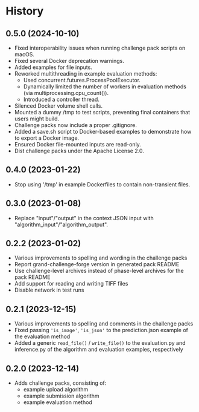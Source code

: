 # History

## 0.5.0 (2024-10-10)
- Fixed interoperability issues when running challenge pack scripts on macOS.
- Fixed several Docker deprecation warnings.
- Added examples for file inputs.
- Reworked multithreading in example evaluation methods:
  - Used concurrent.futures.ProcessPoolExecutor.
  - Dynamically limited the number of workers in evaluation methods (via multiprocessing.cpu_count()).
  - Introduced a controller thread.
- Silenced Docker volume shell calls.
- Mounted a dummy /tmp to test scripts, preventing final containers that users might build.
- Challenge packs now include a proper .gitignore.
- Added a save.sh script to Docker-based examples to demonstrate how to export a Docker image.
- Ensured Docker file-mounted inputs are read-only.
- Dist challenge packs under the Apache License 2.0.

## 0.4.0 (2023-01-22)
* Stop using '/tmp' in example Dockerfiles to contain non-transient files.

## 0.3.0 (2023-01-08)
* Replace "input"/"output" in the context JSON input with "algorithm_input"/"algorithm_output".

## 0.2.2 (2023-01-02)
* Various improvements to spelling and wording in the challenge packs
* Report grand-challenge-forge version in generated pack README
* Use challenge-level archives instead of phase-level archives for the pack README
* Add support for reading and writing TIFF files
* Disable network in test runs

## 0.2.1 (2023-12-15)
* Various improvements to spelling and comments in the challenge packs
* Fixed passing `'is_image'`, `'is_json'` to the prediction.json example of the evaluation method
* Added a generic `read_file()` / `write_file()` to the evaluation.py and inference.py of the algorithm and evaluation examples, respectively

## 0.2.0 (2023-12-14)

* Adds challenge packs, consisting of:
  * example upload algorithm
  * example submission algorithm
  * example evaluation method
